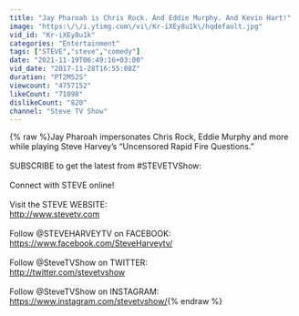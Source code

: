 ```yaml
---
title: "Jay Pharoah is Chris Rock. And Eddie Murphy. And Kevin Hart!"
image: "https:\/\/i.ytimg.com\/vi\/Kr-iXEy8u1k\/hqdefault.jpg"
vid_id: "Kr-iXEy8u1k"
categories: "Entertainment"
tags: ["STEVE","steve","comedy"]
date: "2021-11-19T06:49:16+03:00"
vid_date: "2017-11-28T16:55:08Z"
duration: "PT2M52S"
viewcount: "4757152"
likeCount: "71098"
dislikeCount: "820"
channel: "Steve TV Show"
---
```

{% raw %}Jay Pharoah impersonates Chris Rock,  Eddie Murphy and more while playing Steve Harvey’s “Uncensored Rapid Fire Questions.”<br /><br />SUBSCRIBE to get the latest from #STEVETVShow:<br /><br />Connect with STEVE online!<br /><br />Visit the STEVE WEBSITE: <br /><a rel="nofollow" target="blank" href="http://www.stevetv.com">http://www.stevetv.com</a><br /><br />Follow @STEVEHARVEYTV on FACEBOOK: <br /><a rel="nofollow" target="blank" href="https://www.facebook.com/SteveHarveytv/">https://www.facebook.com/SteveHarveytv/</a><br /><br />Follow @SteveTVShow on TWITTER: <br /><a rel="nofollow" target="blank" href="http://twitter.com/stevetvshow">http://twitter.com/stevetvshow</a><br /><br />Follow @SteveTVShow on INSTAGRAM: <br /><a rel="nofollow" target="blank" href="https://www.instagram.com/stevetvshow/">https://www.instagram.com/stevetvshow/</a>{% endraw %}
